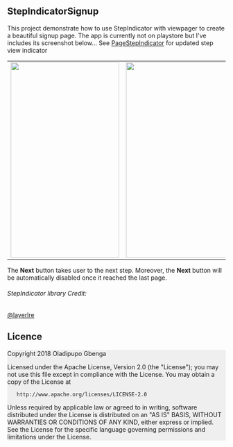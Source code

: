 ## StepIndicatorSignup
This project demonstrate how to use StepIndicator with viewpager to create a beautiful signup page. The app is currently not on playstore but I've includes its screenshot below... See <a href="https://github.com/devmike01/PageStepIndicator">PageStepIndicator</a> for updated step view indicator

<table border="0"><tr><td>
<img height="450" width="250" src="https://firebasestorage.googleapis.com/v0/b/firesample-12a1e.appspot.com/o/githubimages%2Fdevice-2018-04-05-171351.png?alt=media&token=9adf2400-7df1-490c-85d0-563223768671"></img></td><td>
<img height="450" width="250" src="https://firebasestorage.googleapis.com/v0/b/firesample-12a1e.appspot.com/o/githubimages%2Fdevice-2018-04-05-171436.png?alt=media&token=dd29ce2d-cb99-4ee7-b180-91732c466656"></img></td><td>
<img height="450" width="250" src="https://firebasestorage.googleapis.com/v0/b/firesample-12a1e.appspot.com/o/githubimages%2Fdevice-2018-04-05-171458.png?alt=media&token=cfc8f19f-cf1c-4745-8c22-04c57dc53a19"></img></td></tr></table>

The **Next** button takes user to the next step. Moreover, the <b>Next</b> button will be automatically disabled once it reached the last page. <br/>

###### StepIndicator library Credit:
<a href="https://github.com/layerlre/StepIndicator/commits?author=layerlre">@layerlre</a><br/>

## Licence
 <div style="background-color:#efefef">Copyright 2018 Oladipupo Gbenga

   Licensed under the Apache License, Version 2.0 (the "License");
   you may not use this file except in compliance with the License.
   You may obtain a copy of the License at

       http://www.apache.org/licenses/LICENSE-2.0

   Unless required by applicable law or agreed to in writing, software
   distributed under the License is distributed on an "AS IS" BASIS,
   WITHOUT WARRANTIES OR CONDITIONS OF ANY KIND, either express or implied.
   See the License for the specific language governing permissions and
   limitations under the License.</div>


